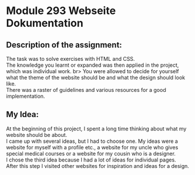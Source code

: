 # Module 293 Webseite Dokumentation

## Description of the assignment:
The task was to solve exercises with HTML and CSS. <br>
The knowledge you learnt or expanded was then applied in the project, which was individual work. br>
You were allowed to decide for yourself what the theme of the website should be and what the design should look like. <br>
There was a raster of guidelines and various resources for a good implementation. <br>

## My Idea:
At the beginning of this project, I spent a long time thinking about what my website should be about. <br>
I came up with several ideas, but I had to choose one. My ideas were a website for myself with a profile etc., a website for my uncle who gives special medical courses or a website for my cousin who is a designer. <br>
I chose the third idea because I had a lot of ideas for individual pages.<br>
After this step I visited other websites for inspiration and ideas for a design. <br>
